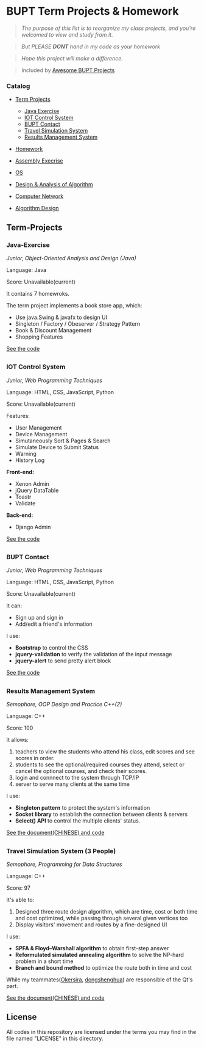 # BUPT Term Projects & Homework

> *The purpose of this list is to reorganize my class projects, and you're welcomed to view and study from it.*

> *But PLEASE __DONT__ hand in my code as your homework*

> *Hope this project will make a difference.*

> <span align=right> Included by [Awesome BUPT Projects](https://github.com/Awesome-BUPT/Awesome-BUPT-Projects)</span>

### Catalog
* [Term Projects](#pro)
  * [Java Exercise](#java)
  * [IOT Control System](#IOT)
  * [BUPT Contact](#site)
  * [Travel Simulation System](#travel)
  * [Results Management System](#results)

* [Homework](#)
 * [Assembly Execrise](https://github.com/Forec/assembly-exercise/tree/master/code/YeWenting)
 * [OS](https://github.com/YeWenting/BUPT-Homework/tree/master/Operating%20System)
 * [Design & Analysis of Algorithm](https://github.com/YeWenting/BUPT-Homework/tree/master/Data%20Structrue)
 * [Computer Network](https://github.com/YeWenting/BUPT-Homework/tree/master/Computer%20Network)
 * [Algorithm Design](https://github.com/YeWenting/BUPT-Homework/tree/master/Algorithm%20Design)
       
<h2 id='pro'>Term-Projects</h2>

<h3 id='java'>Java-Exercise</h3>

*Junior, Object-Oriented Analysis and Design (Java)*

Language: Java

Score: Unavailable(current)

It contains 7 homewroks.

The term project implements a book store app, which:

- Use java.Swing & javafx to design UI
- Singleton / Factory / Obeserver / Strategy Pattern
- Book & Discount Management
- Shopping Features

[See the code](https://github.com/YeWenting/Java-Exercise)

## <h3 id='IOT'>IOT Control System</h3>

*Junior, Web Programming Techniques*

Language: HTML, CSS, JavaScript, Python

Score: Unavailable(current)

Features:

* User Management
* Device Management
* Simutaneously Sort & Pages & Search
* Simulate Device to Submit Status
* Warning
* History Log

**Front-end:**

- Xenon Admin
- jQuery DataTable
- Toastr
- Validate

**Back-end:**

- Django Admin

[See the code](https://github.com/YeWenting/IOT-website)


## <h3 id='site'>BUPT Contact</h3>

*Junior, Web Programming Techniques*

Language: HTML, CSS, JavaScript, Python

Score: Unavailable(current)

It can:
* Sign up and sign in
* Add/edit a friend's information

I use:
* __Bootstrap__ to control the CSS
* __jquery-validation__ to verify the validation of the input message
* __jquery-alert__ to send pretty alert block

[See the code](https://github.com/YeWenting/BUPT-Contact)

## <h3 id='results'>Results Management System</h3>


*Semophore, OOP Design and Practice C++(2)*

Language: C++

Score: 100

It allows:
 
1. teachers to view the students who attend his class, edit scores and see scores in order.
2. students to see the optional/required courses they attend, select or cancel the optional courses, and check their scores.
3. login and connnect to the system through TCP/IP
4. server to serve many clients at the same time

I use:
* __Singleton pattern__ to protect the system's information
* __Socket library__ to establish the connection between clients & servers
* __Select() API__ to control the multiple clients' status.

[See the document(CHINESE) and code](https://github.com/YeWenting/Results-Management-System)

## <h3 id='travel'>Travel Simulation System (3 People)</h3>

*Semophore, Programming for Data Structures*

Language: C++

Score: 97

It's able to:

1. Designed three route design algorithm, which are time, cost or both time and cost optimized, while passing through several given vertices too
2. Display visitors' movement and routes by a fine-designed UI

I use:
* __SPFA & Floyd–Warshall algorithm__ to obtain first-step answer
* __Reformulated simulated annealing algorithm__ to solve the NP-hard problem in a short time
* __Branch and bound method__ to optimize the route both in time and cost

While my teammates([Okersira](https://github.com/Okersira), [dongshenghua](https://github.com/dongshenghua?tab=following)) are responsible of the Qt's part. 

[See the document(CHINESE) and code](https://github.com/YeWenting/Travel-Simulation-System)


## License

All codes in this repository are licensed under the terms you may find in the file named "LICENSE" in this directory.
